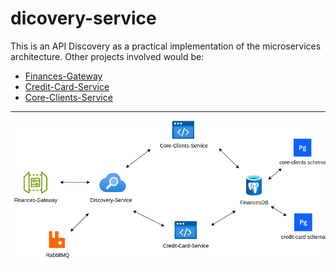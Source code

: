 # dicovery-service

This is an API Discovery as a practical implementation of the microservices architecture. Other projects involved would be:


- [Finances-Gateway](https://github.com/matheus-nicolau/finances-gateway) <br>
- [Credit-Card-Service](https://github.com/matheus-nicolau/credit-card-service) <br>
- [Core-Clients-Service](https://github.com/matheus-nicolau/core-clients-service) <br>
---
![diagram image](./src/main/resources/finances-diagram.png)